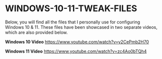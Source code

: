 # WINDOWS-10-11-TWEAK-FILES
Below, you will find all the files that I personally use for configuring Windows 10 &amp; 11. These files have been showcased in two separate videos, which are also provided below.


 **Windows 10 Video** https://www.youtube.com/watch?v=y2CePmb2H70

**Windows 11 Video**  https://www.youtube.com/watch?v=zc4Ao0bTQh4
